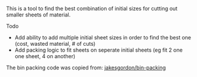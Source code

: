 This is a tool to find the best combination of initial sizes for cutting out smaller sheets of material.


Todo
- Add ability to add multiple initial sheet sizes in order to find the best one (cost, wasted material, # of cuts)
- Add packing logic to fit sheets on seperate initial sheets (eg fit 2 one one sheet, 4 on another)



The bin packing code was copied from: [jakesgordon/bin-packing](https://github.com/jakesgordon/bin-packing)
